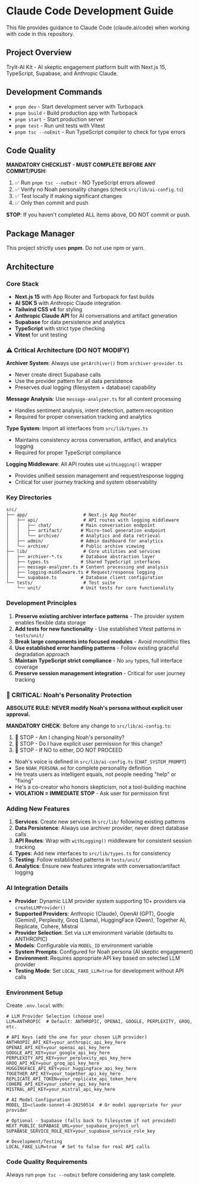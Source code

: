 # Claude Code Development Guide

This file provides guidance to Claude Code (claude.ai/code) when working with code in this repository.

## Project Overview
TryIt-AI Kit - AI skeptic engagement platform built with Next.js 15, TypeScript, Supabase, and Anthropic Claude.

## Development Commands
- `pnpm dev` - Start development server with Turbopack
- `pnpm build` - Build production app with Turbopack  
- `pnpm start` - Start production server
- `pnpm test` - Run unit tests with Vitest
- `pnpm tsc --noEmit` - Run TypeScript compiler to check for type errors

## Code Quality

**MANDATORY CHECKLIST - MUST COMPLETE BEFORE ANY COMMIT/PUSH:**
1. ✅ Run `pnpm tsc --noEmit` - NO TypeScript errors allowed
2. ✅ Verify no Noah personality changes (check `src/lib/ai-config.ts`)
3. ✅ Test locally if making significant changes
4. ✅ Only then commit and push

**STOP**: If you haven't completed ALL items above, DO NOT commit or push.

## Package Manager

This project strictly uses **pnpm**. Do not use npm or yarn.

## Architecture

### Core Stack
- **Next.js 15** with App Router and Turbopack for fast builds
- **AI SDK 5** with Anthropic Claude integration
- **Tailwind CSS v4** for styling
- **Anthropic Claude API** for AI conversations and artifact generation
- **Supabase** for data persistence and analytics
- **TypeScript** with strict type checking
- **Vitest** for unit testing

### ⚠️ Critical Architecture (DO NOT MODIFY)

**Archiver System**: Always use `getArchiver()` from `archiver-provider.ts`
- Never create direct Supabase calls
- Use the provider pattern for all data persistence
- Preserves dual logging (filesystem + database) capability

**Message Analysis**: Use `message-analyzer.ts` for all content processing
- Handles sentiment analysis, intent detection, pattern recognition
- Required for proper conversation tracking and analytics

**Type System**: Import all interfaces from `src/lib/types.ts`
- Maintains consistency across conversation, artifact, and analytics logging
- Required for proper TypeScript compliance

**Logging Middleware**: All API routes use `withLogging()` wrapper
- Provides unified session management and request/response logging
- Critical for user journey tracking and system observability

### Key Directories
```
src/
├── app/                     # Next.js App Router
│   ├── api/                 # API routes with logging middleware
│   │   ├── chat/           # Main conversation endpoint
│   │   ├── artifact/       # Micro-tool generation endpoint
│   │   └── archive/        # Analytics and data retrieval
│   ├── admin/              # Admin dashboard for analytics
│   └── archive/            # Public archive viewing
├── lib/                     # Core utilities and services
│   ├── archiver-*.ts       # Database abstraction layer
│   ├── types.ts            # Shared TypeScript interfaces  
│   ├── message-analyzer.ts # Content processing and analysis
│   ├── logging-middleware.ts # Request/response logging
│   └── supabase.ts         # Database client configuration
└── tests/                   # Test suite
    └── unit/               # Unit tests for core functionality
```

### Development Principles

1. **Preserve existing archiver interface patterns** - The provider system enables flexible data storage
2. **Add tests for new functionality** - Use established Vitest patterns in `tests/unit/`
3. **Break large components into focused modules** - Avoid monolithic files
4. **Use established error handling patterns** - Follow existing graceful degradation approach
5. **Maintain TypeScript strict compliance** - No `any` types, full interface coverage
6. **Preserve session management integration** - Critical for user journey tracking

### 🚨 CRITICAL: Noah's Personality Protection

**ABSOLUTE RULE: NEVER modify Noah's persona without explicit user approval.**

**MANDATORY CHECK**: Before any change to `src/lib/ai-config.ts`:
1. 🛑 STOP - Am I changing Noah's personality?
2. 🛑 STOP - Do I have explicit user permission for this change?
3. 🛑 STOP - If NO to either, DO NOT PROCEED

- Noah's voice is defined in `src/lib/ai-config.ts` (`CHAT_SYSTEM_PROMPT`)
- See `NOAH_PERSONA.md` for complete personality definition
- He treats users as intelligent equals, not people needing "help" or "fixing"  
- He's a co-creator who honors skepticism, not a tool-building machine
- **VIOLATION = IMMEDIATE STOP** - Ask user for permission first

### Adding New Features

1. **Services**: Create new services in `src/lib/` following existing patterns
2. **Data Persistence**: Always use archiver provider, never direct database calls
3. **API Routes**: Wrap with `withLogging()` middleware for consistent session tracking
4. **Types**: Add new interfaces to `src/lib/types.ts` for consistency
5. **Testing**: Follow established patterns in `tests/unit/`
6. **Analytics**: Ensure new features integrate with conversation/artifact logging

### AI Integration Details

- **Provider**: Dynamic LLM provider system supporting 10+ providers via `createLLMProvider()`
- **Supported Providers**: Anthropic (Claude), OpenAI (GPT), Google (Gemini), Perplexity, Groq (Llama), HuggingFace (Qwen), Together AI, Replicate, Cohere, Mistral
- **Provider Selection**: Set via `LLM` environment variable (defaults to ANTHROPIC)
- **Models**: Configurable via `MODEL_ID` environment variable
- **System Prompts**: Configured for Noah persona (AI skeptic engagement)
- **Environment**: Requires appropriate API key based on selected LLM provider
- **Testing Mode**: Set `LOCAL_FAKE_LLM=true` for development without API calls

### Environment Setup

Create `.env.local` with:
```
# LLM Provider Selection (choose one)
LLM=ANTHROPIC  # Default: ANTHROPIC, OPENAI, GOOGLE, PERPLEXITY, GROQ, etc.

# API Keys (add the one for your chosen LLM provider)
ANTHROPIC_API_KEY=your_anthropic_api_key_here
OPENAI_API_KEY=your_openai_api_key_here
GOOGLE_API_KEY=your_google_api_key_here
PERPLEXITY_API_KEY=your_perplexity_api_key_here
GROQ_API_KEY=your_groq_api_key_here
HUGGINGFACE_API_KEY=your_huggingface_api_key_here
TOGETHER_API_KEY=your_together_api_key_here
REPLICATE_API_TOKEN=your_replicate_api_token_here
COHERE_API_KEY=your_cohere_api_key_here
MISTRAL_API_KEY=your_mistral_api_key_here

# AI Model Configuration
MODEL_ID=claude-sonnet-4-20250514  # Or model appropriate for your provider

# Optional - Supabase (falls back to filesystem if not provided)
NEXT_PUBLIC_SUPABASE_URL=your_supabase_project_url
SUPABASE_SERVICE_ROLE_KEY=your_supabase_service_role_key

# Development/Testing
LOCAL_FAKE_LLM=true  # Set to false for real API calls
```

### Code Quality Requirements
Always run `pnpm tsc --noEmit` before considering any task complete.
